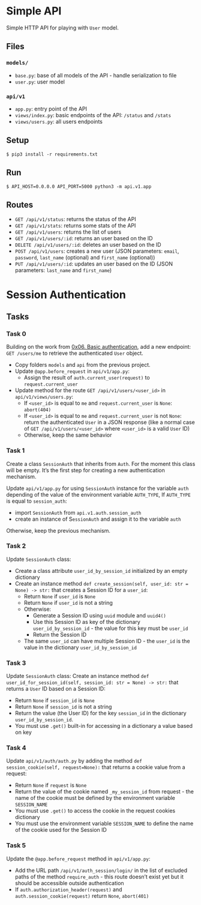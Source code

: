 # Simple API

Simple HTTP API for playing with `User` model.


## Files

### `models/`

- `base.py`: base of all models of the API - handle serialization to file
- `user.py`: user model

### `api/v1`

- `app.py`: entry point of the API
- `views/index.py`: basic endpoints of the API: `/status` and `/stats`
- `views/users.py`: all users endpoints


## Setup

```
$ pip3 install -r requirements.txt
```


## Run

```
$ API_HOST=0.0.0.0 API_PORT=5000 python3 -m api.v1.app
```


## Routes

- `GET /api/v1/status`: returns the status of the API
- `GET /api/v1/stats`: returns some stats of the API
- `GET /api/v1/users`: returns the list of users
- `GET /api/v1/users/:id`: returns an user based on the ID
- `DELETE /api/v1/users/:id`: deletes an user based on the ID
- `POST /api/v1/users`: creates a new user (JSON parameters: `email`, `password`, `last_name` (optional) and `first_name` (optional))
- `PUT /api/v1/users/:id`: updates an user based on the ID (JSON parameters: `last_name` and `first_name`)

# Session Authentication

## Tasks

### Task 0
Building on the work from [0x06. Basic authentication](../0x06-Basic_authentication), add a new endpoint: `GET /users/me` to retrieve the authenticated `User` object.
- Copy folders `models` and `api` from the previous project.
- Update `@app.before_request` in `api/v1/app.py`:
	- Assign the result of `auth.current_user(request)` to `request.current_user`
- Update method for the route `GET /api/v1/users/<user_id>` in `api/v1/views/users.py`:
	- If `<user_id>` is equal to `me` and `request.current_user` is `None`: `abort(404)`
	- If `<user_id>` is equal to `me` and `request.current_user` is not `None`: return the authenticated `User` in a JSON response (like a normal case of `GET /api/v1/users/<user_id>` where `<user_id>` is a valid `User` ID)
	- Otherwise, keep the same behavior

### Task 1
Create a class `SessionAuth` that inherits from `Auth`. For the moment this class will be empty. It’s the first step for creating a new authentication mechanism.

Update `api/v1/app.py` for using `SessionAuth` instance for the variable `auth` depending of the value of the environment variable `AUTH_TYPE`, If `AUTH_TYPE` is equal to `session_auth`:
- import `SessionAuth` from `api.v1.auth.session_auth`
- create an instance of S`essionAuth` and assign it to the variable `auth`

Otherwise, keep the previous mechanism.

### Task 2
Update `SessionAuth` class:
- Create a class attribute `user_id_by_session_id` initialized by an empty dictionary
- Create an instance method `def create_session(self, user_id: str = None) -> str:` that creates a Session ID for a `user_id`:
	- Return `None` if `user_id` is `None`
	- Return `None` if `user_id` is not a string
	- Otherwise:
		- Generate a Session ID using `uuid` module and `uuid4()`
		- Use this Session ID as key of the dictionary `user_id_by_session_id` - the value for this key must be `user_id`
		- Return the Session ID
	- The same `user_id` can have multiple Session ID - the `user_id` is the value in the dictionary `user_id_by_session_id`

### Task 3
Update `SessionAuth` class:
Create an instance method `def user_id_for_session_id(self, session_id: str = None) -> str:` that returns a `User` ID based on a Session ID:
- Return `None` if `session_id` is `None`
- Return `None` if `session_id` is not a string
- Return the value (the User ID) for the key `session_id` in the dictionary `user_id_by_session_id`.
- You must use `.get()` built-in for accessing in a dictionary a value based on key

### Task 4
Update `api/v1/auth/auth.py` by adding the method `def session_cookie(self, request=None):` that returns a cookie value from a request:
- Return `None` if `request` is `None`
- Return the value of the cookie named `_my_session_id` from request - the name of the cookie must be defined by the environment variable `SESSION_NAME`
- You must use `.get()` to access the cookie in the request cookies dictionary
- You must use the environment variable `SESSION_NAME` to define the name of the cookie used for the Session ID

### Task 5
Update the `@app.before_request` method in `api/v1/app.py`:
- Add the URL path `/api/v1/auth_session/login/` in the list of excluded paths of the method `require_auth` - this route doesn’t exist yet but it should be accessible outside authentication
- If `auth.authorization_header(request)` and `auth.session_cookie(request)` return `None`, `abort(401)`
